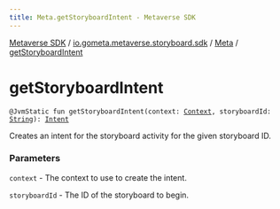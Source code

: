 ```yaml
---
title: Meta.getStoryboardIntent - Metaverse SDK
---
```


[Metaverse SDK](../../index.html) / [io.gometa.metaverse.storyboard.sdk](../index.html) / [Meta](index.html) / [getStoryboardIntent](./get-storyboard-intent.html)

# getStoryboardIntent

`@JvmStatic fun getStoryboardIntent(context: `[`Context`](https://developer.android.com/reference/android/content/Context.html)`, storyboardId: `[`String`](https://kotlinlang.org/api/latest/jvm/stdlib/kotlin/-string/index.html)`): `[`Intent`](https://developer.android.com/reference/android/content/Intent.html)

Creates an intent for the storyboard activity for the given storyboard ID.

### Parameters

`context` - The context to use to create the intent.

`storyboardId` - The ID of the storyboard to begin.